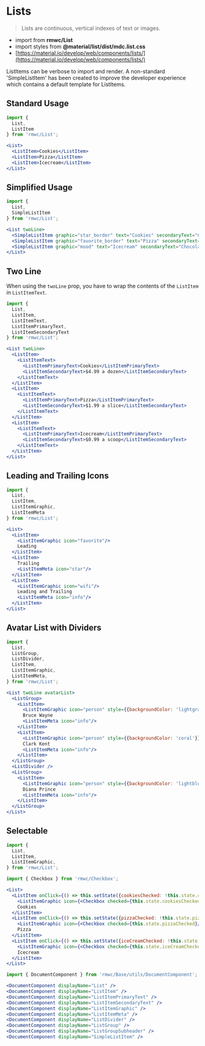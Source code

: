 # Lists

> Lists are continuous, vertical indexes of text or images.

- import from **rmwc/List**  
- import styles from **@material/list/dist/mdc.list.css**
- [https://material.io/develop/web/components/lists/](https://material.io/develop/web/components/lists/)

ListItems can be verbose to import and render. A non-standard 'SimpleListItem' has been created to improve the developer experience which contains a default template for ListItems.

## Standard Usage

```jsx render
import {
  List,
  ListItem
} from 'rmwc/List';

<List>
  <ListItem>Cookies</ListItem>
  <ListItem>Pizza</ListItem>
  <ListItem>Icecream</ListItem>
</List>
```

## Simplified Usage

```jsx render
import {
  List,
  SimpleListItem
} from 'rmwc/List';

<List twoLine>
  <SimpleListItem graphic="star_border" text="Cookies" secondaryText="Chocolate chip" meta="info" />
  <SimpleListItem graphic="favorite_border" text="Pizza" secondaryText="Pepperoni" meta="info" />
  <SimpleListItem graphic="mood" text="Icecream" secondaryText="Chocolate cookie dough" meta="info" />
</List>
```

## Two Line
When using the `twoLine` prop, you have to wrap the contents of the `ListItem` in `ListItemText`.

```jsx render
import {
  List,
  ListItem,
  ListItemText,
  ListItemPrimaryText,
  ListItemSecondaryText
} from 'rmwc/List';

<List twoLine>
  <ListItem>
    <ListItemText>
      <ListItemPrimaryText>Cookies</ListItemPrimaryText>
      <ListItemSecondaryText>$4.99 a dozen</ListItemSecondaryText>
    </ListItemText>
  </ListItem>
  <ListItem>
    <ListItemText>
      <ListItemPrimaryText>Pizza</ListItemPrimaryText>
      <ListItemSecondaryText>$1.99 a slice</ListItemSecondaryText>
    </ListItemText>
  </ListItem>
  <ListItem>
    <ListItemText>
      <ListItemPrimaryText>Icecream</ListItemPrimaryText>
      <ListItemSecondaryText>$0.99 a scoop</ListItemSecondaryText>
    </ListItemText>
  </ListItem>
</List>
```

## Leading and Trailing Icons
```jsx render
import {
  List,
  ListItem,
  ListItemGraphic,
  ListItemMeta
} from 'rmwc/List';

<List>
  <ListItem>
    <ListItemGraphic icon="favorite"/>
    Leading
  </ListItem>
  <ListItem>
    Trailing
    <ListItemMeta icon="star"/>
  </ListItem>
  <ListItem>
    <ListItemGraphic icon="wifi"/>
    Leading and Trailing
    <ListItemMeta icon="info"/>
  </ListItem>
</List>
```

## Avatar List with Dividers
```jsx render
import {
  List,
  ListGroup,
  ListDivider,
  ListItem,
  ListItemGraphic,
  ListItemMeta,
} from 'rmwc/List';

<List twoLine avatarList>
  <ListGroup>
    <ListItem>
      <ListItemGraphic icon="person" style={{backgroundColor: 'lightgray'}} />
      Bruce Wayne
      <ListItemMeta icon="info"/>
    </ListItem>
    <ListItem>
      <ListItemGraphic icon="person" style={{backgroundColor: 'coral'}} />
      Clark Kent
      <ListItemMeta icon="info"/>
    </ListItem>
  </ListGroup>
  <ListDivider />
  <ListGroup>
    <ListItem>
      <ListItemGraphic icon="person" style={{backgroundColor: 'lightblue'}} />
      Diana Prince
      <ListItemMeta icon="info"/>
    </ListItem>
  </ListGroup>
</List>
```


## Selectable
```jsx render
import {
  List,
  ListItem,
  ListItemGraphic,
} from 'rmwc/List';

import { Checkbox } from 'rmwc/Checkbox';

<List>
  <ListItem onClick={() => this.setState({cookiesChecked: !this.state.cookiesChecked})}>
    <ListItemGraphic icon={<Checkbox checked={this.state.cookiesChecked}/>}/>
    Cookies
  </ListItem>
  <ListItem onClick={() => this.setState({pizzaChecked: !this.state.pizzaChecked})}>
    <ListItemGraphic icon={<Checkbox checked={this.state.pizzaChecked}/>}/>
    Pizza
  </ListItem>
  <ListItem onClick={() => this.setState({iceCreamChecked: !this.state.iceCreamChecked})}>
    <ListItemGraphic icon={<Checkbox checked={this.state.iceCreamChecked}/>}/>
    Icecream
  </ListItem>
</List>
```

```jsx renderOnly
import { DocumentComponent } from 'rmwc/Base/utils/DocumentComponent';

<DocumentComponent displayName="List" />
<DocumentComponent displayName="ListItem" />
<DocumentComponent displayName="ListItemPrimaryText" />
<DocumentComponent displayName="ListItemSecondaryText" />
<DocumentComponent displayName="ListItemGraphic" />
<DocumentComponent displayName="ListItemMeta" />
<DocumentComponent displayName="ListDivider" />
<DocumentComponent displayName="ListGroup" />
<DocumentComponent displayName="ListGroupSubheader" />
<DocumentComponent displayName="SimpleListItem" />
```

